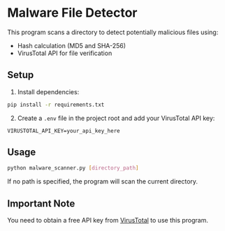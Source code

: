 # Malware File Detector

This program scans a directory to detect potentially malicious files using:
- Hash calculation (MD5 and SHA-256)
- VirusTotal API for file verification

## Setup

1. Install dependencies:
```bash
pip install -r requirements.txt
```

2. Create a `.env` file in the project root and add your VirusTotal API key:
```
VIRUSTOTAL_API_KEY=your_api_key_here
```

## Usage

```bash
python malware_scanner.py [directory_path]
```

If no path is specified, the program will scan the current directory.

## Important Note
You need to obtain a free API key from [VirusTotal](https://www.virustotal.com/gui/join-us) to use this program.
